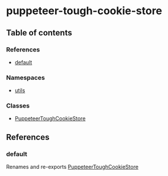 # puppeteer-tough-cookie-store

## Table of contents

### References

- [default](../wiki/Exports#default)

### Namespaces

- [utils](../wiki/utils)

### Classes

- [PuppeteerToughCookieStore](../wiki/PuppeteerToughCookieStore)

## References

### default

Renames and re-exports [PuppeteerToughCookieStore](../wiki/PuppeteerToughCookieStore)
